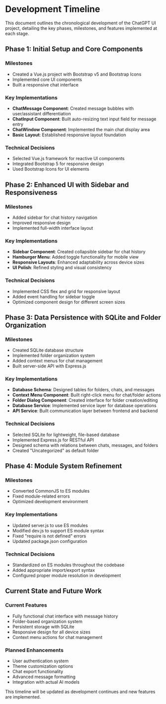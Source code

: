 # Development Timeline

This document outlines the chronological development of the ChatGPT UI project, detailing the key phases, milestones, and features implemented at each stage.

## Phase 1: Initial Setup and Core Components

### Milestones
- Created a Vue.js project with Bootstrap v5 and Bootstrap Icons
- Implemented core UI components
- Built a responsive chat interface

### Key Implementations
- **ChatMessage Component**: Created message bubbles with user/assistant differentiation
- **ChatInput Component**: Built auto-resizing text input field for message entry
- **ChatWindow Component**: Implemented the main chat display area
- **Basic Layout**: Established responsive layout foundation

### Technical Decisions
- Selected Vue.js framework for reactive UI components
- Integrated Bootstrap 5 for responsive design
- Used Bootstrap Icons for UI elements

## Phase 2: Enhanced UI with Sidebar and Responsiveness

### Milestones
- Added sidebar for chat history navigation
- Improved responsive design
- Implemented full-width interface layout

### Key Implementations
- **Sidebar Component**: Created collapsible sidebar for chat history
- **Hamburger Menu**: Added toggle functionality for mobile view
- **Responsive Layouts**: Enhanced adaptability across device sizes
- **UI Polish**: Refined styling and visual consistency

### Technical Decisions
- Implemented CSS flex and grid for responsive layout
- Added event handling for sidebar toggle
- Optimized component design for different screen sizes

## Phase 3: Data Persistence with SQLite and Folder Organization

### Milestones
- Created SQLite database structure
- Implemented folder organization system
- Added context menus for chat management
- Built server-side API with Express.js

### Key Implementations
- **Database Schema**: Designed tables for folders, chats, and messages
- **Context Menu Component**: Built right-click menu for chat/folder actions
- **Folder Dialog Component**: Created interface for folder creation/editing
- **Database Service**: Implemented service layer for database operations
- **API Service**: Built communication layer between frontend and backend

### Technical Decisions
- Selected SQLite for lightweight, file-based database
- Implemented Express.js for RESTful API
- Designed schema with relations between chats, messages, and folders
- Created "Uncategorized" as default folder

## Phase 4: Module System Refinement

### Milestones
- Converted CommonJS to ES modules
- Fixed module-related errors
- Optimized development environment

### Key Implementations
- Updated server.js to use ES modules
- Modified dev.js to support ES module syntax
- Fixed "require is not defined" errors
- Updated package.json configuration

### Technical Decisions
- Standardized on ES modules throughout the codebase
- Added appropriate import/export syntax
- Configured proper module resolution in development

## Current State and Future Work

### Current Features
- Fully functional chat interface with message history
- Folder-based organization system
- Persistent storage with SQLite
- Responsive design for all device sizes
- Context menu actions for chat management

### Planned Enhancements
- User authentication system
- Theme customization options
- Chat export functionality
- Advanced message formatting
- Integration with actual AI models

This timeline will be updated as development continues and new features are implemented. 
